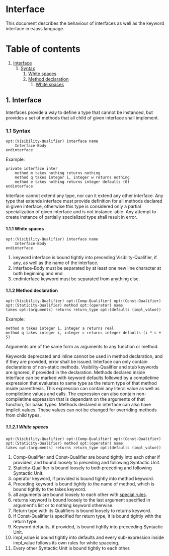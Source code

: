 # Interface
This document describes the behaviour of interfaces as well as the keyword interface in eJass language.

# Table of contents

1. [Interface](#1-interface)
	1. [Syntax](#11-syntax)
		1. [White spaces](#111-white-spaces)
		2. [Method declaration](#112-method-declaration)
			1. [White spaces](#1121-white-spaces)

## 1. Interface
Interfaces provide a way to define a type that cannot be instanced, but provides a set of methods that all child of given interface shall implement.

### 1.1 Syntax
```Jass
opt:(Visibility-Qualifier) interface name
	Interface-Body
endinterface
```

Example:
```Jass
private interface inter
	method m takes nothing returns nothing
	method q takes integer i, integer w returns nothing
	method e takes nothing returns integer defaults (0)
endinterface
```

Interface cannot extend any type, nor can it extend any other interface.
Any type that extends interface must provide definition for all methods declared in given interface, otherwise this type is considered only a partial specialization of given interface and is not instance-able. Any attempt to create instance of partially specialized type shall result in error.

#### 1.1.1 White spaces
```Jass
opt:(Visibility-Qualifier) interface name
	Interface-Body
endinterface
```

1. keyword interface is bound tightly into preceding Visiblity-Qualifier, if any, as well as the name of the interface.
2. Interface-Body must be separated by at least one new line character at both beginning and end
3. endinterface keyword must be separated from anything else.

#### 1.1.2 Method declaration
```Jass
opt:(Visibility-Qualifier) opt:(Comp-Qualifier) opt:(Const-Qualifier)
opt:(Staticity-Qualifier) method opt:(operator) name
takes opt:(arguments) returns return_type opt:(defaults (impl_value))
```

Example:
```Jass
method m takes integer i, integer a returns real
method q takes integer i, integer c returns integer defaults (i * c + 5)
```

Arguments are of the same form as arguments to any function or method.

Keywords deprecated and inline cannot be used in method declaration, and if they are provided, error shall be issued.
Interface can only contain declarations of non-static methods. Visibility-Qualifier and stub keywords are ignored, if provided in the declaration.
Methods declared inside interface can be marked with keyword defaults followed by a compiletime expression that evaluates to same type as the return type of that method inside parenthesis. This expression can contain any literal value as well as compiletime values and calls.
The expression can also contain non-compiletime expression that is dependant on the arguments of that function, for basic types.
Methods declared in interface can also have implicit values. These values can not be changed for overriding methods from child types.

##### 1.1.2.1 White spaces
```Jass
opt:(Visibility-Qualifier) opt:(Comp-Qualifier) opt:(Const-Qualifier)
opt:(Staticity-Qualifier) method opt:(operator) name
takes opt:(arguments) returns return_type opt:(defaults (impl_value))
```
1. Comp-Qualifier and Const-Qualifier are bound tightly into each other if provided, and bound loosely to preceding and following Syntactic Unit.
2. Staticity-Qualifier is bound loosely to both preceding and following Syntactic Unit.
3. operator keyword, if provided is bound tightly into method keyword.
4. Preceding keyword is bound tightly to the name of method, which is bound tightly to the takes keyword.
5. all arguments are bound loosely to each other with [special rules](../Function).
6. returns keyword is bound loosely to the last argument specified in argument's list or to nothing keyword otherwise.
7. Return type with its Qualifiers is bound loosely to returns keyword.
8. If Const-Qualifier is specified for return type, it is bound tightly with the return type.
9. Keyword defaults, if provided, is bound tightly into preceeding Syntactic Unit.
10. impl_value is bound tightly into defaults and every sub-expression inside impl_value follows its own rules for white spaceing.
11. Every other Syntactic Unit is bound tightly to each other.